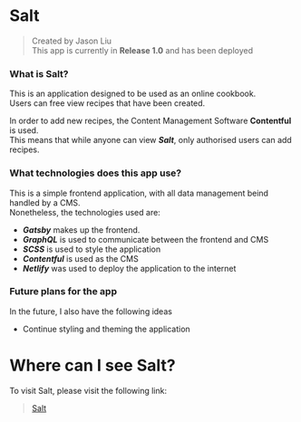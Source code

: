# Salt
> Created by Jason Liu <br>
> This app is currently in **Release 1.0** and has been deployed

### What is Salt?
This is an application designed to be used as an online cookbook. <br>
Users can free view recipes that have been created. <br>

In order to add new recipes, the Content Management Software **Contentful** is used. <br>
This means that while anyone can view **_Salt_**, only authorised users can add recipes. 


### What technologies does this app use?
This is a simple frontend application, with all data management beind handled by a CMS. <br>
Nonetheless, the technologies used are:
- _**Gatsby**_ makes up the frontend. 
- _**GraphQL**_ is used to communicate between the frontend and CMS 
- _**SCSS**_ is used to style the application 
- _**Contentful**_ is used as the CMS
- _**Netlify**_ was used to deploy the application to the internet

### Future plans for the app
In the future, I also have the following ideas
- Continue styling and theming the application

# Where can I see Salt?
To visit Salt, please visit the following link: <br>
> [Salt](https://salt-recipes.netlify.app/)